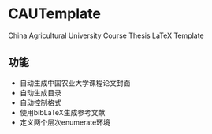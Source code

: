 # CAUTemplate
China Agricultural University Course Thesis LaTeX Template
## 功能
 - 自动生成中国农业大学课程论文封面
 - 自动生成目录
 - 自动控制格式
 - 使用bibLaTeX生成参考文献
 - 定义两个层次enumerate环境
